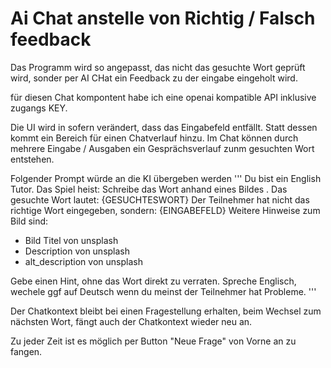 # Ai Chat anstelle von Richtig / Falsch feedback
Das Programm wird so angepasst, das nicht das gesuchte Wort geprüft wird, sonder per AI CHat ein Feedback zu der eingabe eingeholt wird.

für diesen Chat kompontent habe ich eine openai kompatible API inklusive zugangs KEY.

Die UI wird in sofern verändert, dass das Eingabefeld entfällt.
Statt dessen kommt ein Bereich für einen Chatverlauf hinzu.
Im Chat können durch mehrere Eingabe / Ausgaben ein Gesprächsverlauf zunm gesuchten Wort entstehen.


Folgender Prompt würde an die KI übergeben werden
'''
Du bist ein English Tutor.
Das Spiel heist: Schreibe das Wort anhand eines Bildes .
Das gesuchte Wort lautet: {GESUCHTESWORT}
Der Teilnehmer hat nicht das richtige Wort eingegeben, sondern: {EINGABEFELD}
Weitere Hinweise zum Bild sind:
  - Bild Titel von unsplash
  - Description von unsplash
  - alt_description von unsplash

 Gebe einen Hint, ohne das Wort direkt zu verraten.
 Spreche Englisch, wechele ggf auf Deutsch wenn du meinst der Teilnehmer hat Probleme.
 '''

Der Chatkontext bleibt bei einen Fragestellung erhalten, 
beim Wechsel zum nächsten Wort, fängt auch der Chatkontext wieder neu an.


Zu jeder Zeit ist es möglich per Button "Neue Frage" von Vorne an zu fangen. 